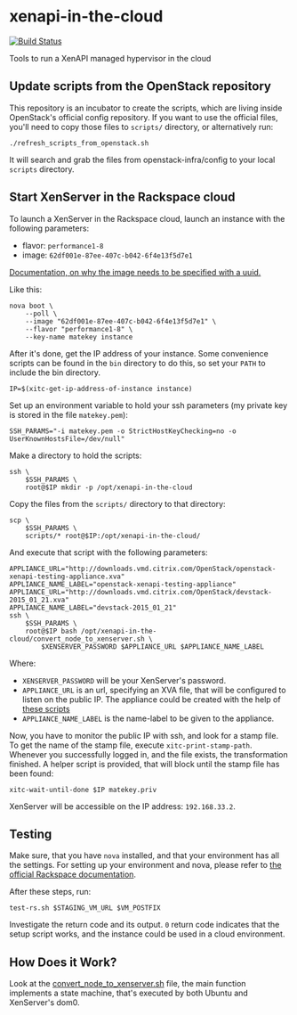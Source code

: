 # xenapi-in-the-cloud

[![Build Status](http://downloads.vmd.citrix.com/OpenStack/build-statuses/xenapi-in-the-cloud.png?someparam)]()

Tools to run a XenAPI managed hypervisor in the cloud

## Update scripts from the OpenStack repository

This repository is an incubator to create the scripts, which are living inside
OpenStack's official config repository. If you want to use the official files,
you'll need to copy those files to `scripts/` directory, or alternatively run:

    ./refresh_scripts_from_openstack.sh

It will search and grab the files from openstack-infra/config to your local
`scripts` directory.

## Start XenServer in the Rackspace cloud

To launch a XenServer in the Rackspace cloud, launch an instance with the
following parameters:

 - flavor: `performance1-8`
 - image:  `62df001e-87ee-407c-b042-6f4e13f5d7e1`

[Documentation, on why the image needs to be specified with a uuid.](http://www.rackspace.com/knowledge_center/article/hidden-base-images)

Like this:

    nova boot \
        --poll \
        --image "62df001e-87ee-407c-b042-6f4e13f5d7e1" \
        --flavor "performance1-8" \
        --key-name matekey instance

After it's done, get the IP address of your instance. Some convenience scripts
can be found in the `bin` directory to do this, so set your `PATH` to include
the bin directory.

    IP=$(xitc-get-ip-address-of-instance instance)

Set up an environment variable to hold your ssh parameters (my private key is
stored in the file `matekey.pem`):

    SSH_PARAMS="-i matekey.pem -o StrictHostKeyChecking=no -o UserKnownHostsFile=/dev/null"

Make a directory to hold the scripts:

    ssh \
        $SSH_PARAMS \
        root@$IP mkdir -p /opt/xenapi-in-the-cloud

Copy the files from the `scripts/` directory to that directory:

    scp \
        $SSH_PARAMS \
        scripts/* root@$IP:/opt/xenapi-in-the-cloud/

And execute that script with the following parameters:

    APPLIANCE_URL="http://downloads.vmd.citrix.com/OpenStack/openstack-xenapi-testing-appliance.xva"
    APPLIANCE_NAME_LABEL="openstack-xenapi-testing-appliance"
    APPLIANCE_URL="http://downloads.vmd.citrix.com/OpenStack/devstack-2015_01_21.xva"
    APPLIANCE_NAME_LABEL="devstack-2015_01_21"
    ssh \
        $SSH_PARAMS \
        root@$IP bash /opt/xenapi-in-the-cloud/convert_node_to_xenserver.sh \
            $XENSERVER_PASSWORD $APPLIANCE_URL $APPLIANCE_NAME_LABEL

Where:
 - `XENSERVER_PASSWORD` will be your XenServer's password.
 - `APPLIANCE_URL` is an url, specifying an XVA file, that will be configured
   to listen on the public IP. The appliance could be created with the help of
   [these scripts](https://github.com/citrix-openstack/openstack-xenapi-testing-xva)
 - `APPLIANCE_NAME_LABEL` is the name-label to be given to the appliance.

Now, you have to monitor the public IP with ssh, and look for a stamp file. To
get the name of the stamp file, execute `xitc-print-stamp-path`. Whenever you
successfully logged in, and the file exists, the transformation finished. A
helper script is provided, that will block until the stamp file has been found:

    xitc-wait-until-done $IP matekey.priv

XenServer will be accessible on the IP address: `192.168.33.2`.

## Testing

Make sure, that you have `nova` installed, and that your environment has all
the settings. For setting up your environment and nova, please refer to
[the official Rackspace documentation](http://docs.rackspace.com/servers/api/v2/cs-gettingstarted/content/section_gs_install_nova.html).

After these steps, run:

    test-rs.sh $STAGING_VM_URL $VM_POSTFIX

Investigate the return code and its output. `0` return code indicates that the
setup script works, and the instance could be used in a cloud environment.

## How Does it Work?

Look at the [convert_node_to_xenserver.sh](convert_node_to_xenserver.sh) file,
the main function implements a state machine, that's executed by both Ubuntu
and XenServer's dom0.
